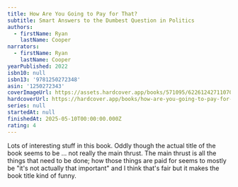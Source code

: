 ```yaml
---
title: How Are You Going to Pay for That?
subtitle: Smart Answers to the Dumbest Question in Politics
authors:
  - firstName: Ryan
    lastName: Cooper
narrators:
  - firstName: Ryan
    lastName: Cooper
yearPublished: 2022
isbn10: null
isbn13: '9781250272348'
asin: '1250272343'
coverImageUrl: https://assets.hardcover.app/books/571095/6226124271107047.jpeg
hardcoverUrl: https://hardcover.app/books/how-are-you-going-to-pay-for-that/editions/31579127
series: null
startedAt: null
finishedAt: 2025-05-10T00:00:00.000Z
rating: 4
---
```


Lots of interesting stuff in this book. Oddly though the actual title of the book seems to be … not really the main thrust. The main thrust is all the things that need to be done; how those things are paid for seems to mostly be "it's not actually that important" and I think that's fair but it makes the book title kind of funny.
